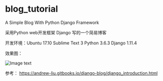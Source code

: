 # blog_tutorial
A Simple Blog With Python Django Framework

采用Python web开发框架 Django 写的一个简易博客

开发环境：Ubuntu 17.10
         Sublime Text 3
         Python 3.6.3
         Django 1.11.4
         
效果图：

![Image text](https://raw.githubusercontent.com/Brucetg/blog_tutorial/master/Screenshot%20from%202018-03-07%2021-59-31.png)




参考： https://andrew-liu.gitbooks.io/django-blog/django_introduction.html
